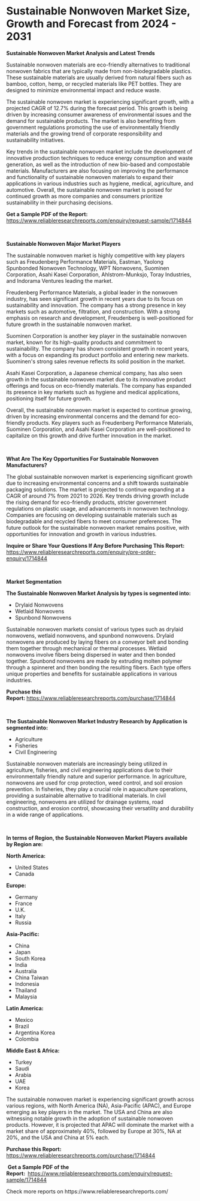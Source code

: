 <p><h1>Sustainable Nonwoven Market Size, Growth and Forecast from 2024 - 2031</h1></p><p><strong>Sustainable Nonwoven Market Analysis and Latest Trends</strong></p>
<p><p>Sustainable nonwoven materials are eco-friendly alternatives to traditional nonwoven fabrics that are typically made from non-biodegradable plastics. These sustainable materials are usually derived from natural fibers such as bamboo, cotton, hemp, or recycled materials like PET bottles. They are designed to minimize environmental impact and reduce waste.</p><p>The sustainable nonwoven market is experiencing significant growth, with a projected CAGR of 12.7% during the forecast period. This growth is being driven by increasing consumer awareness of environmental issues and the demand for sustainable products. The market is also benefiting from government regulations promoting the use of environmentally friendly materials and the growing trend of corporate responsibility and sustainability initiatives.</p><p>Key trends in the sustainable nonwoven market include the development of innovative production techniques to reduce energy consumption and waste generation, as well as the introduction of new bio-based and compostable materials. Manufacturers are also focusing on improving the performance and functionality of sustainable nonwoven materials to expand their applications in various industries such as hygiene, medical, agriculture, and automotive. Overall, the sustainable nonwoven market is poised for continued growth as more companies and consumers prioritize sustainability in their purchasing decisions.</p></p>
<p><strong>Get a Sample PDF of the Report:&nbsp;</strong> <a href="https://www.reliableresearchreports.com/enquiry/request-sample/1714844">https://www.reliableresearchreports.com/enquiry/request-sample/1714844</a></p>
<p>&nbsp;</p>
<p><strong>Sustainable Nonwoven Major Market Players</strong></p>
<p><p>The sustainable nonwoven market is highly competitive with key players such as Freudenberg Performance Materials, Eastman, Yaolong Spunbonded Nonwoven Technology, WPT Nonwovens, Suominen Corporation, Asahi Kasei Corporation, Ahlstrom-Munksjo, Toray Industries, and Indorama Ventures leading the market.</p><p>Freudenberg Performance Materials, a global leader in the nonwoven industry, has seen significant growth in recent years due to its focus on sustainability and innovation. The company has a strong presence in key markets such as automotive, filtration, and construction. With a strong emphasis on research and development, Freudenberg is well-positioned for future growth in the sustainable nonwoven market.</p><p>Suominen Corporation is another key player in the sustainable nonwoven market, known for its high-quality products and commitment to sustainability. The company has shown consistent growth in recent years, with a focus on expanding its product portfolio and entering new markets. Suominen's strong sales revenue reflects its solid position in the market.</p><p>Asahi Kasei Corporation, a Japanese chemical company, has also seen growth in the sustainable nonwoven market due to its innovative product offerings and focus on eco-friendly materials. The company has expanded its presence in key markets such as hygiene and medical applications, positioning itself for future growth.</p><p>Overall, the sustainable nonwoven market is expected to continue growing, driven by increasing environmental concerns and the demand for eco-friendly products. Key players such as Freudenberg Performance Materials, Suominen Corporation, and Asahi Kasei Corporation are well-positioned to capitalize on this growth and drive further innovation in the market.</p></p>
<p>&nbsp;</p>
<p><strong>What Are The Key Opportunities For Sustainable Nonwoven Manufacturers?</strong></p>
<p><p>The global sustainable nonwoven market is experiencing significant growth due to increasing environmental concerns and a shift towards sustainable packaging solutions. The market is projected to continue expanding at a CAGR of around 7% from 2021 to 2026. Key trends driving growth include the rising demand for eco-friendly products, stricter government regulations on plastic usage, and advancements in nonwoven technology. Companies are focusing on developing sustainable materials such as biodegradable and recycled fibers to meet consumer preferences. The future outlook for the sustainable nonwoven market remains positive, with opportunities for innovation and growth in various industries.</p></p>
<p><strong>Inquire or Share Your Questions If Any Before Purchasing This Report:</strong> <a href="https://www.reliableresearchreports.com/enquiry/pre-order-enquiry/1714844">https://www.reliableresearchreports.com/enquiry/pre-order-enquiry/1714844</a></p>
<p>&nbsp;</p>
<p><strong>Market Segmentation</strong></p>
<p><strong>The Sustainable Nonwoven Market Analysis by types is segmented into:</strong></p>
<p><ul><li>Drylaid Nonwovens</li><li>Wetlaid Nonwovens</li><li>Spunbond Nonwovens</li></ul></p>
<p><p>Sustainable nonwoven markets consist of various types such as drylaid nonwovens, wetlaid nonwovens, and spunbond nonwovens. Drylaid nonwovens are produced by laying fibers on a conveyor belt and bonding them together through mechanical or thermal processes. Wetlaid nonwovens involve fibers being dispersed in water and then bonded together. Spunbond nonwovens are made by extruding molten polymer through a spinneret and then bonding the resulting fibers. Each type offers unique properties and benefits for sustainable applications in various industries.</p></p>
<p><strong>Purchase this Report:&nbsp;</strong><a href="https://www.reliableresearchreports.com/purchase/1714844">https://www.reliableresearchreports.com/purchase/1714844</a></p>
<p>&nbsp;</p>
<p><strong>The Sustainable Nonwoven Market Industry Research by Application is segmented into:</strong></p>
<p><ul><li>Agriculture</li><li>Fisheries</li><li>Civil Engineering</li></ul></p>
<p><p>Sustainable nonwoven materials are increasingly being utilized in agriculture, fisheries, and civil engineering applications due to their environmentally friendly nature and superior performance. In agriculture, nonwovens are used for crop protection, weed control, and soil erosion prevention. In fisheries, they play a crucial role in aquaculture operations, providing a sustainable alternative to traditional materials. In civil engineering, nonwovens are utilized for drainage systems, road construction, and erosion control, showcasing their versatility and durability in a wide range of applications.</p></p>
<p>&nbsp;</p>
<p><strong>In terms of Region, the Sustainable Nonwoven Market Players available by Region are:</strong></p>
<p>
    <p> <strong> North America: </strong>
        <ul>
            <li>United States</li>
            <li>Canada</li>
        </ul>
        </p> 
    <p> <strong> Europe: </strong>
        <ul>
            <li>Germany</li>
            <li>France</li>
            <li>U.K.</li>
            <li>Italy</li>
            <li>Russia</li>
        </ul>
        </p> 
    <p> <strong> Asia-Pacific: </strong>
        <ul>
            <li>China</li>
            <li>Japan</li>
            <li>South Korea</li>
            <li>India</li>
            <li>Australia</li>
            <li>China Taiwan</li>
            <li>Indonesia</li>
            <li>Thailand</li>
            <li>Malaysia</li>
        </ul>
        </p> 
    <p> <strong> Latin America: </strong>
        <ul>
            <li>Mexico</li>
            <li>Brazil</li>
            <li>Argentina Korea</li>
            <li>Colombia</li>
        </ul>
        </p> 
    <p> <strong> Middle East & Africa: </strong>
        <ul>
            <li>Turkey</li>
            <li>Saudi</li>
            <li>Arabia</li>
            <li>UAE</li>
            <li>Korea</li>
        </ul>
    </p>
    </p>
<p><p>The sustainable nonwoven market is experiencing significant growth across various regions, with North America (NA), Asia-Pacific (APAC), and Europe emerging as key players in the market. The USA and China are also witnessing notable growth in the adoption of sustainable nonwoven products. However, it is projected that APAC will dominate the market with a market share of approximately 40%, followed by Europe at 30%, NA at 20%, and the USA and China at 5% each.</p></p>
<p><strong>Purchase this Report: </strong><a href="https://www.reliableresearchreports.com/purchase/1714844">https://www.reliableresearchreports.com/purchase/1714844</a></p>
<p>&nbsp;<strong>Get a Sample PDF of the Report:&nbsp;&nbsp;</strong><a href="https://www.reliableresearchreports.com/enquiry/request-sample/1714844">https://www.reliableresearchreports.com/enquiry/request-sample/1714844</a></p>
<p><strong></strong></p>
<p>Check more reports on https://www.reliableresearchreports.com/</p>